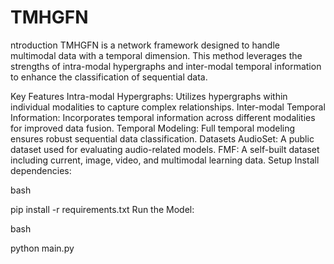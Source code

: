 # TMHGFN
ntroduction
TMHGFN is a network framework designed to handle multimodal data with a temporal dimension. This method leverages the strengths of intra-modal hypergraphs and inter-modal temporal information to enhance the classification of sequential data.

Key Features
Intra-modal Hypergraphs: Utilizes hypergraphs within individual modalities to capture complex relationships.
Inter-modal Temporal Information: Incorporates temporal information across different modalities for improved data fusion.
Temporal Modeling: Full temporal modeling ensures robust sequential data classification.
Datasets
AudioSet: A public dataset used for evaluating audio-related models.
FMF: A self-built dataset including current, image, video, and multimodal learning data.
Setup
Install dependencies:

bash

pip install -r requirements.txt
Run the Model:

bash

python main.py
